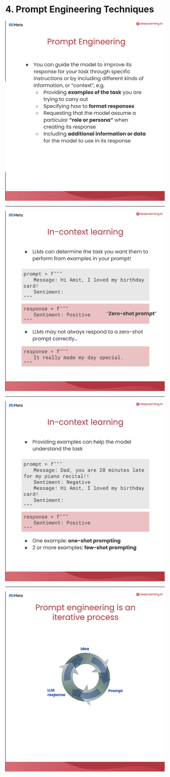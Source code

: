# 4. Prompt Engineering Techniques

![](Slides/videoframe_89010.png)

---

![](Slides/videoframe_201212.png)

---

![](Slides/videoframe_262574.png)

---

![](Slides/videoframe_1248412.png)
